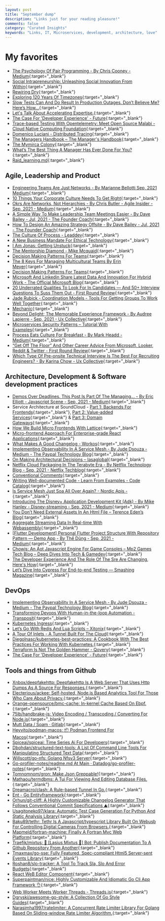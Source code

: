 ```yaml
---
layout: post
title: "September dump"
description: "Links just for your reading pleasure!"
comments: false
category: "Curated Insights"
keywords: "Links, IT, Microservices, development, architecture, love"
---
```

<!-- markdownlint-disable MD033 MD020 MD025-->
# My favorites<a name="favorites"></a>

- [The Psychology Of Pair Programming - By Chris Cooney - Medium](https://medium.com/free-code-camp/the-psychology-of-pair-programming-86cb31f9abca){:target="_blank"}
- [Social Intrapreneurship: Unleashing Social Innovation From Within](https://sloanreview.mit.edu/article/social-intrapreneurship-unleashing-social-innovation-from-within/){:target="_blank"}
- [Rewiring Dry](https://www.patkua.com/blog/rewiring-dry/){:target="_blank"}
- [Exploring 120 Years Of Timezones](https://blog.scottlogic.com/2021/09/14/120-years-timezone.html){:target="_blank"}
- [Slow Tests Can And Do Result In Production Outages. Don’t Believe Me? Here’s How…](https://twitter.com/nickstenning/status/1435221330899636227){:target="_blank"}
- [Let's Talk About Accelerating Expertise.](https://threadreaderapp.com/thread/1435571556525264902.html){:target="_blank"}
- [The Case For 'Developer Experience' - Future](https://future.a16z.com/the-case-for-developer-experience/){:target="_blank"}
- [Trace-based Testing With Opentelemetry: Meet Open Source Malabi - Cloud Native Computing Foundation](https://www.cncf.io/blog/2021/08/11/trace-based-testing-with-opentelemetry-meet-open-source-malabi/){:target="_blank"} 
- [Domenico Luciani - Distributed Tracing](https://domenicoluciani.com/2021/09/13/distributed-tracing.html){:target="_blank"}
- [The Managers Handbook – The Manager's Handbook](https://themanagershandbook.com/){:target="_blank"}
- [The Mymirca Colony](https://github.com/traefik/structor#the-mymirca-colony){:target="_blank"}
- [What’s The Best Thing A Manager Has Ever Done For You?](https://www.inkommon.com/new-manager-guide/whats-the-best-thing-a-manager-has-ever-done-for-you){:target="_blank"}
- [Raid_learning.md](https://gist.github.com/jfarmer/5e80b3cefaf0d545bca1){:target="_blank"}

## Agile, Leadership and Product<a name="agile"></a>

- [Engineering Teams Are Just Networks - By Marianne Bellotti  Sep, 2021  Medium](https://bellmar.medium.com/engineering-teams-are-just-networks-1fc16058879a){:target="_blank"}
- [10 Things Your Corporate Culture Needs To Get Right](https://sloanreview.mit.edu/article/10-things-your-corporate-culture-needs-to-get-right/){:target="_blank"}
- [Okrs Are Networks, Not Hierarchies - By Chris Butler - Agile Insider - Sep, 2021 - Medium](https://medium.com/agileinsider/okrs-are-networks-not-hierarchies-594a9fb48715){:target="_blank"}
- [A Simple Way To Make Leadership Team Meetings Easier - By Dave Bailey - Jul, 2021 - The Founder Coach](https://medium.dave-bailey.com/a-simple-way-to-make-leadership-team-meetings-easier-a131bf3ccff7){:target="_blank"}
- [How To Design An Amazing Strategy Offsite - By Dave Bailey - Jul, 2021 - The Founder Coach](https://medium.dave-bailey.com/how-to-design-an-effective-strategy-offsite-6a390b5f5fc2){:target="_blank"}
- [The Culture Of Process - Leaddev](https://leaddev.com/process/culture-process){:target="_blank"}
- [A New Business Mandate For Ethical Technology](https://sloanreview.mit.edu/article/a-new-business-mandate-for-ethical-technology/){:target="_blank"}
- [I Am Jonas: Getting Unstuck](https://www.iamjonas.me/2021/06/getting-unstuck.html){:target="_blank"}
- [The Mentorship Diamond - Mike Mcquaid](https://mikemcquaid.com/2021/09/09/the-mentorship-diamond/){:target="_blank"}
- [Decision Making Patterns For Teams](https://www.andycleff.com/2021/09/decision-making-patterns-for-teams/){:target="_blank"}
- [The 8 Keys For Managing Multicultural Teams By Erin Meyer](https://www.welcometothejungle.com/en/articles/keys-managing-multicultural-teams){:target="_blank"}
- [Decision Making Patterns For Teams](https://www.andycleff.com/2021/09/decision-making-patterns-for-teams/){:target="_blank"}
- [Microsoft And Linkedin Share Latest Data And Innovation For Hybrid Work - The Official Microsoft Blog](https://blogs.microsoft.com/blog/2021/09/09/microsoft-and-linkedin-share-latest-data-and-innovation-for-hybrid-work/){:target="_blank"}
- [20 Underrated Qualities To Look For In Candidates — And 50+ Interview Questions To Suss Them Out - First Round Review](https://review.firstround.com/20-underrated-qualities-to-look-for-in-candidates-and-50+-interview-questions-to-suss-them-out){:target="_blank"}
- [Jade Rubick - Coordination Models - Tools For Getting Groups To Work Well Together](https://www.rubick.com/coordination-models/){:target="_blank"}
- [Mechanic](https://mechanic.design/){:target="_blank"}
- [Beyond Delight; The Memorable Experience Framework - By Audree Lapierre - Sep, 2021 - Ux Collective](https://uxdesign.cc/beyond-delight-the-memorable-experience-framework-249e08a4fdc6){:target="_blank"}
- [Microservices Security Patterns – Tutorial With Examples](https://tsh.io/blog/microservices-security-patterns/){:target="_blank"}
- [Process Eats Culture For Breakfast - By Mark Headd - Medium](https://mheadd.medium.com/process-eats-culture-for-breakfast-e5da02b2128e){:target="_blank"}
- [“Get Off The Floor” And Other Career Advice From Microsoft, Looker, Reddit & Twitter - First Round Review](https://review.firstround.com/get-off-the-floor-and-other-career-advice-from-microsoft-looker-reddit-and-twitter#lesson-7-stick-to-three-month-roadmaps){:target="_blank"}
- [Which Type Of Pre-onsite Technical Interview Is The Best For Recruiting Engineers? - By Karina Chow - Ux Collective](https://uxdesign.cc/which-type-of-pre-onsite-technical-interview-is-the-best-for-recruiting-engineers-5121ea508feb){:target="_blank"}

## Architecture, Development & Software development practices <a name="development"></a>

- [Demos Over Deadlines. This Post Is Part Of The Managing… - By Eric Elliott - Javascript Scene - Sep, 2021 - Medium](https://medium.com/javascript-scene/demos-over-deadlines-8ed8dcdecb6){:target="_blank"}
- Service Architecture at SoundCloud - [Part 1: Backends For Frontends](https://developers.soundcloud.com/blog/service-architecture-1){:target="_blank"}, [Part 2: Value-added Services](https://developers.soundcloud.com/blog/service-architecture-2){:target="_blank"} & [Part 3: Domain Gateways](https://developers.soundcloud.com/blog/service-architecture-3){:target="_blank"}
- [How We Build Micro Frontends With Lattice](https://netflixtechblog.com/how-we-build-micro-frontends-with-lattice-22b8635f77ea){:target="_blank"}
- [Micro-frontend Approach For Enterprise-grade React Applications](https://www.contentstack.com/blog/tech-talk/micro-frontend-approach-for-enterprise-react-applications/){:target="_blank"}
- [What Makes A Good Changelog - Workos](https://workos.com/blog/what-makes-a-good-changelog){:target="_blank"}
- [Implementing Observability In A Service Mesh - By Jude Dsouza - Medium - The Paypal Technology Blog](https://medium.com/paypal-tech/implementing-observability-in-a-service-mesh-273c7409283d){:target="_blank"}
- [On Making Architectural Decisions – Iasaglobal](https://itabok.iasaglobal.org/on-making-architectural-decisions/){:target="_blank"}
- [Netflix Cloud Packaging In The Terabyte Era - By Netflix Technology Blog - Sep, 2021 - Netflix Techblog](https://netflixtechblog.com/netflix-cloud-packaging-in-the-terabyte-era-d6869b4b84ae){:target="_blank"}
- [Conventional Comments](https://conventionalcomments.org/){:target="_blank"}
- [Writing Well-documented Code - Learn From Examples - Code Catalog](https://codecatalog.org/2021/09/04/well-documented-code.html){:target="_blank"}
- [Is Service Mesh Just Soa All Over Again? - Nordic Apis -](https://nordicapis.com/is-service-mesh-just-soa-all-over-again/){:target="_blank"}
- [Introducing The Disney+ Application Development Kit (Adk) - By Mike Hanley - Disney-streaming - Sep, 2021 - Medium](https://medium.com/disney-streaming/introducing-the-disney-application-development-kit-adk-ad85ca139073){:target="_blank"}
- [You Don’t Need External Assets In An Html File – Terence Eden’s Blog](https://shkspr.mobi/blog/2021/08/you-dont-need-external-assets-in-an-html-file/){:target="_blank"}
- [Aggregate Streaming Data In Real-time With Webassembly](https://www.infinyon.com/blog/2021/08/smartstream-aggregates/){:target="_blank"}
- [[Flutter Development] Personal Flutter Project Structure With Repository Pattern — Demo App - By Thế Dũng - Sep, 2021 - Medium](https://dzungvu.medium.com/flutter-development-personal-flutter-project-structure-with-repository-pattern-demo-app-8b1b32daeb10){:target="_blank"}
- [Chowjs: An Aot Javascript Engine For Game Consoles – Mp2 Games Tech Blog – Deep Dives Into Tech & Gamedev](https://mp2.dk/techblog/chowjs/){:target="_blank"}
- [The Developer Experience And The Role Of The Sre Are Changing, Here's How](https://www.getambassador.io/developer-control-plane/dcp-insights-mario-loria-from-cartax/){:target="_blank"}
- [Let’s Dive Into Cypress For End-to-end Testing — Smashing Magazine](https://www.smashingmagazine.com/2021/09/cypress-end-to-end-testing/){:target="_blank"}

## DevOps<a name="devops"></a>

- [Implementing Observability In A Service Mesh - By Jude Dsouza - Medium - The Paypal Technology Blog](https://medium.com/paypal-tech/implementing-observability-in-a-service-mesh-273c7409283d){:target="_blank"}
- [Transforming Devops With Human-in-the-loop Automation - Transposit](https://www.transposit.com/blog/transforming-devops-with-human-in-the-loop-automation/){:target="_blank"}
- [Kubernetes Ingress](https://inlaymansterms.io/blog/kubernetes-ingress/){:target="_blank"}
- [Let’s Go With Redis And Lua Scripts – Xitonix](https://xitonix.io/go-lua-and-redis/){:target="_blank"}
- [A Tour Of Inlets - A Tunnel Built For The Cloud](https://blog.zespre.com/inlets-the-cloud-native-tunnel.html){:target="_blank"}
- [Diegolnasc/kubernetes-best-practices: A Cookbook With The Best Practices For Working With Kubernetes.](https://github.com/diegolnasc/kubernetes-best-practices){:target="_blank"}
- [Terraform Is Not The Golden Hammer - Qovery](https://hub.qovery.com/guides/engineering/terraform-not-the-golden-hammer/){:target="_blank"}
- [The Case For 'Developer Experience' - Future](https://future.a16z.com/the-case-for-developer-experience/){:target="_blank"}

## Tools and things from Github <a name="tools"></a>

- [Xnbox/deepfakehttp: Deepfakehttp Is A Web Server That Uses Http Dumps As A Source For Responses.](https://github.com/xnbox/DeepfakeHTTP){:target="_blank"}
- [Electerious/ackee: Self-hosted, Node.js Based Analytics Tool For Those Who Care About Privacy.](https://github.com/electerious/Ackee){:target="_blank"}
- [Orange-opensource/bmc-cache: In-kernel Cache Based On Ebpf.](https://github.com/Orange-OpenSource/bmc-cache){:target="_blank"}
- [75lb/handbrake-js: Video Encoding / Transcoding / Converting For Node.js](https://github.com/75lb/handbrake-js){:target="_blank"}
- [Mutt Data / Soam · Gitlab](https://gitlab.com/mutt_data/soam){:target="_blank"}
- [Heyvito/podman-macos: 📦 Podman Frontend For Macos](https://github.com/heyvito/podman-macos){:target="_blank"}
- [Spiceai/spiceai: Time Series Ai For Developers](https://github.com/spiceai/spiceai#readme){:target="_blank"}
- [Dbohdan/structured-text-tools: A List Of Command Line Tools For Manipulating Structured Text Data](https://github.com/dbohdan/structured-text-tools){:target="_blank"}
- [Willscott/go-nfs: Golang Nfsv3 Server](https://github.com/willscott/go-nfs/){:target="_blank"}
- [Go-profiler-notes/readme.md At Main · Datadog/go-profiler-notes](https://github.com/DataDog/go-profiler-notes/blob/main/guide/README.md){:target="_blank"}
- [Tomnomnom/gron: Make Json Greppable!](https://github.com/tomnomnom/gron){:target="_blank"}
- [Mathaou/termdbms: A Tui For Viewing And Editing Database Files.](https://github.com/mathaou/termdbms){:target="_blank"}
- [Dreamacro/clash: A Rule-based Tunnel In Go.](https://github.com/Dreamacro/clash){:target="_blank"}
- [Ent - Go Entityframework](https://entgo.io/){:target="_blank"}
- [Orhun/git-cliff: A Highly Customizable Changelog Generator That Follows Conventional Commit Specifications ⛰️](https://github.com/orhun/git-cliff){:target="_blank"}
- [Usagitoneko97/klara: Automatic Test Case Generation For Python And Static Analysis Library](https://github.com/usagitoneko97/klara){:target="_blank"}
- [Baku89/tethr: Tethr Is A Javascript/typescript Library Built On Webusb For Controlling Digital Cameras From Browsers.](https://github.com/baku89/tethr){:target="_blank"}
- [Mapmeld/fortran-machine: Finally A Fortran Mvc Web Platform](https://github.com/mapmeld/fortran-machine){:target="_blank"}
- [Traefik/mixtus: 🤖 [Lasius Mixtus 🐜] Bot: Publish Documentation To A Github Repository From Another](https://github.com/traefik/mixtus){:target="_blank"}
- [Tmaxmax/go-sse: Fully Featured, Spec-compliant Html5 Server-sent Events Library](https://github.com/tmaxmax/go-sse){:target="_blank"}
- [Roshan8/slo-tracker: A Tool To Track Sla, Slo And Error Budgets](https://github.com/roshan8/slo-tracker){:target="_blank"}
- [React WeB Editor Component](https://react-page.github.io/docs/#/editor){:target="_blank"}
- [Superpaintman/nice: Highly Customizable And Idiomatic Go Cli App Framework 👌](https://github.com/SuperPaintman/nice){:target="_blank"}
- [Web Worker Meets Worker Threads - Threads.js](https://threads.js.org/){:target="_blank"}
- [Dgryski/awesome-go-style: A Collection Of Go Style Guides](https://github.com/dgryski/awesome-go-style){:target="_blank"}
- [Narasimha1997/ratelimiter: A Concurrent Rate Limiter Library For Golang Based On Sliding-window Rate Limiter Algorithm.](https://github.com/Narasimha1997/ratelimiter){:target="_blank"}

